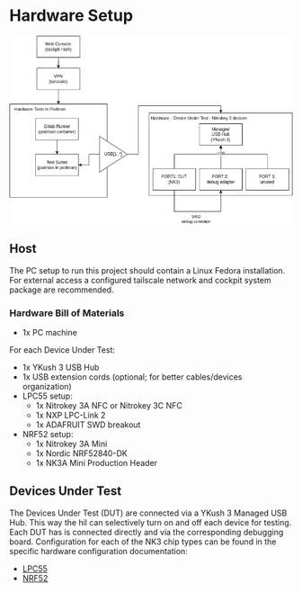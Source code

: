 # Hardware Setup
![Hardware Setup Diagram](hardware_setup_simplified.png)

## Host
The PC setup to run this project should contain a Linux Fedora installation. For external access a configured tailscale network and cockpit system package are recommended.

### Hardware Bill of Materials
- 1x PC machine

For each Device Under Test:
- 1x YKush 3 USB Hub
- 1x USB extension cords (optional; for better cables/devices organization)
- LPC55 setup:
  - 1x Nitrokey 3A NFC or Nitrokey 3C NFC
  - 1x NXP LPC-Link 2
  - 1x ADAFRUIT SWD breakout
- NRF52 setup:
  - 1x Nitrokey 3A Mini 
  - 1x Nordic NRF52840-DK
  - 1x NK3A Mini Production Header

## Devices Under Test
The Devices Under Test (DUT) are connected via a YKush 3 Managed USB Hub. This way the hil can selectively turn on and off each device for testing.
Each DUT has is connected directly and via the corresponding debugging board.
Configuration for each of the NK3 chip types can be found in the specific hardware configuration documentation:

- [LPC55](./hardware/lpc55_setup.md)
- [NRF52](./hardware/nrf52_setup.md)

